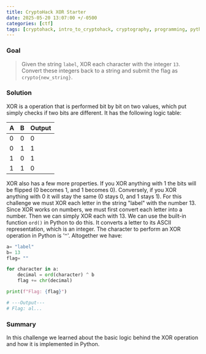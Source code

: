 ```yaml
---
title: CryptoHack XOR Starter
date: 2025-05-20 13:07:00 +/-0500
categories: [ctf]
tags: [cryptohack, intro_to_cryptohack, cryptography, programming, python]     
---
```


### Goal
> Given the string `label`, XOR each character with the integer `13`. Convert these integers back to a string and submit the flag as `crypto{new_string}`.

### Solution
XOR is a operation that is performed bit by bit on two values, which put simply checks if two bits are different. It has the following logic table:

| A   | B   | Output |
| --- | --- | ------ |
| 0   | 0   | 0      |
| 0   | 1   | 1      |
| 1   | 0   | 1      |
| 1   | 1   | 0      |

XOR also has a few more properties. If you XOR anything with 1 the bits will be flipped (0 becomes 1, and 1 becomes 0). Conversely, if you XOR anything with 0 it will stay the same (0 stays 0, and 1 stays 1). For this challenge we must XOR each letter in the string "label" with the number 13. Since XOR works on numbers, we must first convert each letter into a number. Then we can simply XOR each with 13. We can use the built-in function `ord()` in Python to do this. It converts a letter to its ASCII representation, which is an integer. The character to perform an XOR operation in Python is '`^`'. Altogether we have:


```python
a= "label"
b= 13
flag= ""

for character in a:
	decimal = ord(character) ^ b
	flag += chr(decimal)

print(f"Flag: {flag}")

# ---Output---
# Flag: al...
```

### Summary
In this challenge we learned about the basic logic behind the XOR operation and how it is implemented in Python. 
